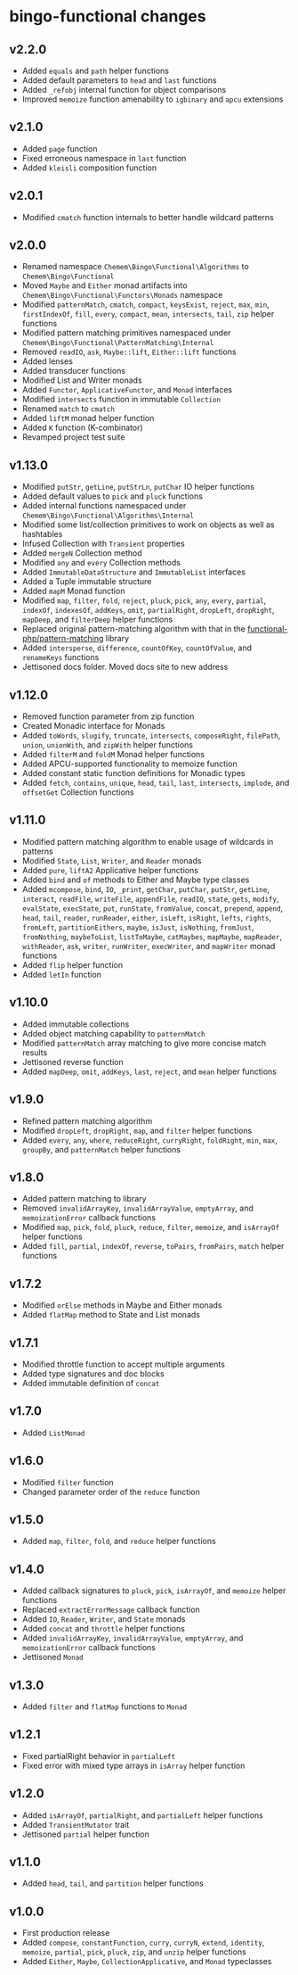 # bingo-functional changes

## v2.2.0

- Added `equals` and `path` helper functions
- Added default parameters to `head` and `last` functions
- Added `_refobj` internal function for object comparisons
- Improved `memoize` function amenability to `igbinary` and `apcu` extensions

## v2.1.0

- Added `page` function
- Fixed erroneous namespace in `last` function
- Added `kleisli` composition function

## v2.0.1

- Modified `cmatch` function internals to better handle wildcard patterns

## v2.0.0

- Renamed namespace `Chemem\Bingo\Functional\Algorithms` to `Chemem\Bingo\Functional`
- Moved `Maybe` and `Either` monad artifacts into `Chemem\Bingo\Functional\Functors\Monads` namespace
- Modified `patternMatch`, `cmatch`, `compact`, `keysExist`, `reject`, `max`, `min`, `firstIndexOf`, `fill`, `every`, `compact`, `mean`, `intersects`, `tail`, `zip` helper functions
- Modified pattern matching primitives namespaced under `Chemem\Bingo\Functional\PatternMatching\Internal`
- Removed `readIO`, `ask`, `Maybe::lift`, `Either::lift` functions
- Added lenses
- Added transducer functions
- Modified List and Writer monads
- Added `Functor`, `ApplicativeFunctor`, and `Monad` interfaces
- Modified `intersects` function in immutable `Collection`
- Renamed `match` to `cmatch`
- Added `liftM` monad helper function
- Added `K` function (K-combinator)
- Revamped project test suite

## v1.13.0

- Modified `putStr`, `getLine`, `putStrLn`, `putChar` IO helper functions
- Added default values to `pick` and `pluck` functions
- Added internal functions namespaced under `Chemem\Bingo\Functional\Algorithms\Internal`
- Modified some list/collection primitives to work on objects as well as hashtables
- Infused Collection with `Transient` properties
- Added `mergeN` Collection method
- Modified `any` and `every` Collection methods
- Added `ImmutableDataStructure` and `ImmutableList` interfaces
- Added a Tuple immutable structure
- Added `mapM` Monad function
- Modified `map`, `filter`, `fold`, `reject`, `pluck`, `pick`, `any`, `every`, `partial`, `indexOf`, `indexesOf`, `addKeys`, `omit`, `partialRight`, `dropLeft`, `dropRight`, `mapDeep`, and `filterDeep` helper functions
- Replaced original pattern-matching algorithm with that in the [functional-php/pattern-matching](https://github.com/functional-php/pattern-matching) library
- Added `intersperse`, `difference`, `countOfKey`, `countOfValue`, and `renameKeys` functions
- Jettisoned docs folder. Moved docs site to new address

## v1.12.0

- Removed function parameter from zip function
- Created Monadic interface for Monads
- Added `toWords`, `slugify`, `truncate`, `intersects`, `composeRight`, `filePath`, `union`, `unionWith`, and `zipWith` helper functions
- Added `filterM` and `foldM` Monad helper functions
- Added APCU-supported functionality to memoize function
- Added constant static function definitions for Monadic types
- Added `fetch`, `contains`, `unique`, `head`, `tail`, `last`, `intersects`, `implode`, and `offsetGet` Collection functions

## v1.11.0

- Modified pattern matching algorithm to enable usage of wildcards in patterns
- Modified `State`, `List`, `Writer`, and `Reader` monads
- Added `pure`, `liftA2` Applicative helper functions
- Added `bind` and `of` methods to Either and Maybe type classes
- Added `mcompose`, `bind`, `IO`, `_print`, `getChar`, `putChar`, `putStr`, `getLine`, `interact`, `readFile`, `writeFile`, `appendFile`, `readIO`, `state`, `gets`, `modify`, `evalState`, `execState`, `put`, `runState`, `fromValue`, `concat`, `prepend`, `append`, `head`, `tail`, `reader`, `runReader`, `either`, `isLeft`, `isRight`, `lefts`, `rights`, `fromLeft`, `partitionEithers`, `maybe`, `isJust`, `isNothing`, `fromJust`, `fromNothing`, `maybeToList`, `listToMaybe`, `catMaybes`, `mapMaybe`, `mapReader`, `withReader`, `ask`, `writer`, `runWriter`, `execWriter`, and `mapWriter` monad functions
- Added `flip` helper function
- Added `letIn` function

## v1.10.0

- Added immutable collections
- Added object matching capability to `patternMatch`
- Modified `patternMatch` array matching to give more concise match results
- Jettisoned reverse function
- Added `mapDeep`, `omit`, `addKeys`, `last`, `reject`, and `mean` helper functions

## v1.9.0

- Refined pattern matching algorithm
- Modified `dropLeft`, `dropRight`, `map`, and `filter` helper functions
- Added `every`, `any`, `where`, `reduceRight`, `curryRight`, `foldRight`, `min`, `max`, `groupBy`, and `patternMatch` helper functions

## v1.8.0

- Added pattern matching to library
- Removed `invalidArrayKey`, `invalidArrayValue`, `emptyArray`, and `memoizationError` callback functions
- Modified `map`, `pick`, `fold`, `pluck`, `reduce`, `filter`, `memoize`, and `isArrayOf` helper functions
- Added `fill`, `partial`, `indexOf`, `reverse`, `toPairs`, `fromPairs`, `match` helper functions

## v1.7.2

- Modified `orElse` methods in Maybe and Either monads
- Added `flatMap` method to State and List monads

## v1.7.1

- Modified throttle function to accept multiple arguments
- Added type signatures and doc blocks
- Added immutable definition of `concat`

## v1.7.0

- Added `ListMonad`

## v1.6.0

- Modified `filter` function
- Changed parameter order of the `reduce` function

## v1.5.0

- Added `map`, `filter`, `fold`, and `reduce` helper functions

## v1.4.0

- Added callback signatures to `pluck`, `pick`, `isArrayOf`, and `memoize` helper functions
- Replaced `extractErrorMessage` callback function
- Added `IO`, `Reader`, `Writer`, and `State` monads
- Added `concat` and `throttle` helper functions
- Added `invalidArrayKey`, `invalidArrayValue`, `emptyArray`, and `memoizationError` callback functions
- Jettisoned `Monad`

## v1.3.0

- Added `filter` and `flatMap` functions to `Monad`

## v1.2.1

- Fixed partialRight behavior in `partialLeft`
- Fixed error with mixed type arrays in `isArray` helper function

## v1.2.0

- Added `isArrayOf`, `partialRight`, and `partialLeft` helper functions
- Added `TransientMutator` trait
- Jettisoned `partial` helper function

## v1.1.0

- Added `head`, `tail`, and `partition` helper functions

## v1.0.0

- First production release
- Added `compose`, `constantFunction`, `curry`, `curryN`, `extend`, `identity`, `memoize`, `partial`, `pick`, `pluck`, `zip`, and `unzip` helper functions
- Added `Either`, `Maybe`, `CollectionApplicative`, and `Monad` typeclasses
